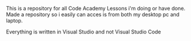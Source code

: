 This is a repository for all Code Academy Lessons i'm doing or have done. Made a repository so i easily can acces is from both my desktop pc and laptop.

Everything is written in Visual Studio and not Visual Studio Code
